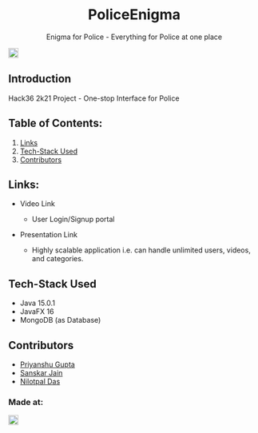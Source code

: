 <h1 align="center">PoliceEnigma</h1>
<p align="center">
</p>

<p align="center">
Enigma for Police - Everything for Police at one place
</p>

<a href="https://hack36.com"> <img src="http://bit.ly/BuiltAtHack36" height=20px> </a>

## Introduction
  Hack36 2k21 Project - One-stop Interface for Police

## Table of Contents:

1) [Links](#links)
2) [Tech-Stack Used](#depend)
3) [Contributors](#contri)

<a name="links"></a>
## Links:

* Video Link
  * User Login/Signup portal

* Presentation Link
  * Highly scalable application i.e. can handle unlimited users, videos, and categories.

<a name="depend"></a>
## Tech-Stack Used

* Java 15.0.1
* JavaFX 16
* MongoDB (as Database)

<a name="contri"></a>
## Contributors

* [Priyanshu Gupta](github.com/wsLord)
* [Sanskar Jain](github.com/skj-7)
* [Nilotpal Das](github.com/god-ctrl)

### Made at:
<a href="https://hack36.com"> <img src="http://bit.ly/BuiltAtHack36" height=20px> </a>
